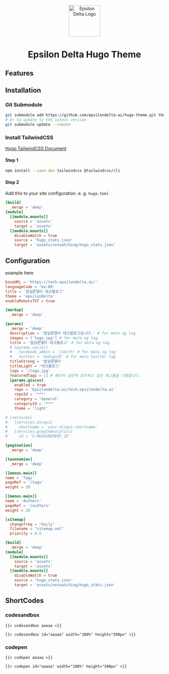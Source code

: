 <div align="center">
  <img src="https://avatars.githubusercontent.com/u/166383361?s=200&v=4" alt="Epsilon Delta Logo" width="100" height="100">
  <h1>Epsilon Delta Hugo Theme</h1>
</div>

## Features

## Installation

### Git Submodule

```bash
git submodule add https://github.com/epsilondelta-ai/hugo-theme.git themes/epsilondelta
# Or to update to the latest version
git submodule update --remote
```

### Install TailwindCSS

[Hugo TailwindCSS Document](https://gohugo.io/functions/css/tailwindcss/)  

#### Step 1

```bash
npm install --save-dev tailwindcss @tailwindcss/cli
```

#### Step 2

Add this to your site configuration. e. g. `hugo.toml`

```toml
[build]
  _merge = 'deep'
[module]
  [[module.mounts]]
    source = 'assets'
    target = 'assets'
  [[module.mounts]]
    disableWatch = true
    source = 'hugo_stats.json'
    target = 'assets/notwatching/hugo_stats.json'
```

## Configuration

example here

```toml
baseURL = 'https://tech.epsilondelta.ai/'
languageCode = 'ko-KR'
title = '엡실론델타 테크블로그'
theme = 'epsilondelta'
enableRobotsTXT = true

[markup]
  _merge = 'deep'

[params]
  _merge = 'deep'
  description = '엡실론델타 테크블로그입니다.' # for meta og tag
  images = ['logo.jpg'] # for meta og tag
  title = '엡실론델타 테크블로그' # for meta og tag
  # [params.social]
  #   facebook_admin = 'jsmith' # for meta og tag
  #   twitter = 'GoHugoIO' # for meta twitter tag
  titleStrong = '엡실론델타'
  titleLight = '테크블로그'
  logo = '/logo.jpg'
  featuredTags = [] # 페이지 상단에 강조하고 싶은 태그들을 나열합니다.
  [params.giscus]
    enabled = true
    repo = 'Epsilondelta-ai/tech.epsilondelta.ai'
    repoId = '***'
    category = 'General'
    categoryId = '***'
    theme = 'light'

# [services]
#   [services.disqus]
#     shortname = 'your-disqus-shortname'
#   [services.googleAnalytics]
#     id = 'G-MEASUREMENT_ID'

[pagination]
  _merge = 'deep'

[taxonomies]
  _merge = 'deep'

[[menus.main]]
name = 'Tags'
pageRef = '/tags'
weight = 10

[[menus.main]]
name = 'Authors'
pageRef = '/authors'
weight = 20

[sitemap]
  changefreq = "daily"
  filename = "sitemap.xml"
  priority = 0.5

[build]
  _merge = 'deep'
[module]
  [[module.mounts]]
    source = 'assets'
    target = 'assets'
  [[module.mounts]]
    disableWatch = true
    source = 'hugo_stats.json'
    target = 'assets/notwatching/hugo_stats.json'
```

## ShortCodes

### codesandbox

```go-template
{{< codesandbox aaaaa >}}

{{< codesandbox id="aaaaa" width="100%" height="500px" >}}
```

### codepen

```go-template
{{< codepen aaaaa >}}

{{< codepen id="aaaaa" width="100%" height="500px" >}}
```
